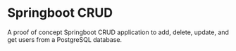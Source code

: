 # Springboot CRUD
A proof of concept Springboot CRUD application to add, delete, update, and get users from a PostgreSQL database.
